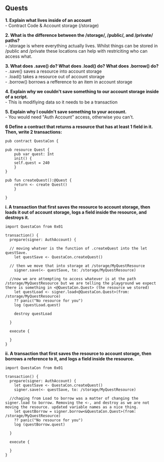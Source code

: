 ## Quests

**1. Explain what lives inside of an account**
<br> - Contract Code & Account storage (/storage)

**2. What is the difference between the /storage/, /public/, and /private/ paths?**
<br> - /storage is where everything actually lives. Whilst things can be stored in /public and /private these locations can help with restriciting who can access what.

**3. What does .save() do? What does .load() do? What does .borrow() do?**
<br> - .save() saves a resource into account storage
<br> - .load() takes a resource out of account storage
<br> - .borrow() borrows a refference to an item in account storage

**4. Explain why we couldn't save something to our account storage inside of a script.**
<br> - This is modifiying data so it needs to be a transaction

**5. Explain why I couldn't save something to your account.**
<br> - You would need "Auth Account" access, otherwise you can't.

**6 Define a contract that returns a resource that has at least 1 field in it. Then, write 2 transactions:**
``` Cadence
pub contract QuestaCon {

pub resource Quest {
    pub var quest: Int
    init() {
    self.quest = 240
    }
}

pub fun createQuest():@Quest {
    return <- create Quest()
    }

}
```

**i. A transaction that first saves the resource to account storage, then loads it out of account storage, logs a field inside the resource, and destroys it.**
``` Cadence 
import QuestaCon from 0x01

transaction() {
  prepare(signer: AuthAccount) {

  // moving whatver is the function of .createQuest into the let questSave.
    let questSave <- QuestaCon.createQuest()

  // then we move that into storage at /storage/MyQuestResource
    signer.save(<- questSave, to: /storage/MyQuestResource)

  //now we are attempting to access whatever is at the path /storage/MyQuestResource but we are telling the playground we expect there is something in <@QuestaCon.Quest> (the resource we stored)
    let questLoad <- signer.load<@QuestaCon.Quest>(from: /storage/MyQuestResource)
    ?? panic("No resource for you")
    log (questLoad.quest)

    destroy questLoad

  }

  execute {

  }
}
```

**ii. A transaction that first saves the resource to account storage, then borrows a reference to it, and logs a field inside the resource.**

``` Cadence
import QuestaCon from 0x01

transaction() {
  prepare(signer: AuthAccount) {
    let questSave <- QuestaCon.createQuest()
    signer.save(<- questSave, to: /storage/MyQuestResource)

  //chaging from Load to borrow was a matter of changing the signer.load to borrow. Removing the <-, and destroy as we are not moving the resource. updated variable names as a nice thing.
    let questBorrow = signer.borrow<&QuestaCon.Quest>(from: /storage/MyQuestResource)
    ?? panic("No resource for you")
    log (questBorrow.quest)

  }

  execute {

  }
}
```

